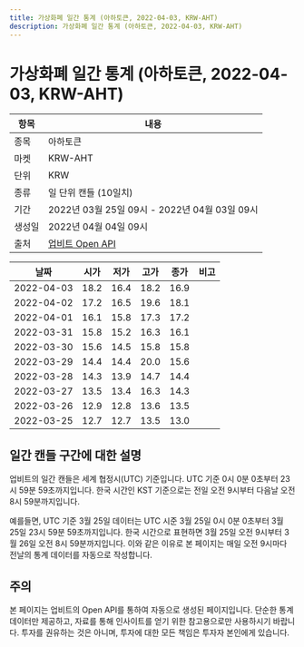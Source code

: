 ```yaml
---
title: 가상화폐 일간 통계 (아하토큰, 2022-04-03, KRW-AHT)
description: 가상화폐 일간 통계 (아하토큰, 2022-04-03, KRW-AHT)
---
```



가상화폐 일간 통계 (아하토큰, 2022-04-03, KRW-AHT)
===

|항목|내용|
|--|--|
|종목|아하토큰|
|마켓|KRW-AHT|
|단위|KRW|
|종류|일 단위 캔들 (10일치)|
|기간|2022년 03월 25일 09시 - 2022년 04월 03일 09시|
|생성일|2022년 04월 04일 09시|
|출처|[업비트 Open API](https://docs.upbit.com)|


|날짜|시가|저가|고가|종가|비고|
|--|--|--|--|--|--|
|2022-04-03|18.2|16.4|18.2|16.9|    |
|2022-04-02|17.2|16.5|19.6|18.1|    |
|2022-04-01|16.1|15.8|17.3|17.2|    |
|2022-03-31|15.8|15.2|16.3|16.1|    |
|2022-03-30|15.6|14.5|15.8|15.8|    |
|2022-03-29|14.4|14.4|20.0|15.6|    |
|2022-03-28|14.3|13.9|14.7|14.4|    |
|2022-03-27|13.5|13.4|16.3|14.3|    |
|2022-03-26|12.9|12.8|13.6|13.5|    |
|2022-03-25|12.7|12.7|13.5|13.0|    |


일간 캔들 구간에 대한 설명
---


업비트의 일간 캔들은 세계 협정시(UTC) 기준입니다. 
UTC 기준 0시 0분 0초부터 23시 59분 59초까지입니다. 
한국 시간인 KST 기준으로는 전일 오전 9시부터 다음날 오전 8시 59분까지입니다. 


예를들면, UTC 기준 3월 25일 데이터는 UTC 시준 3월 25일 0시 0분 0초부터 3월 25일 23시 59분 59초까지입니다. 
한국 시간으로 표현하면 3월 25일 오전 9시부터 3월 26일 오전 8시 59분까지입니다. 
이와 같은 이유로 본 페이지는 매일 오전 9시마다 전날의 통계 데이터를 자동으로 작성합니다. 


주의
---


본 페이지는 업비트의 Open API를 통하여 자동으로 생성된 페이지입니다. 
단순한 통계 데이터만 제공하고, 자료를 통해 인사이트를 얻기 위한 참고용으로만 사용하시기 바랍니다. 
투자를 권유하는 것은 아니며, 투자에 대한 모든 책임은 투자자 본인에게 있습니다. 
